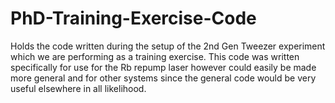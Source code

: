 # PhD-Training-Exercise-Code
Holds the code written during the setup of the 2nd Gen Tweezer experiment which we are performing as a training exercise. This code was written specifically for use for the Rb repump laser however could easily be made more general and for other systems since the general code would be very useful elsewhere in all likelihood.
